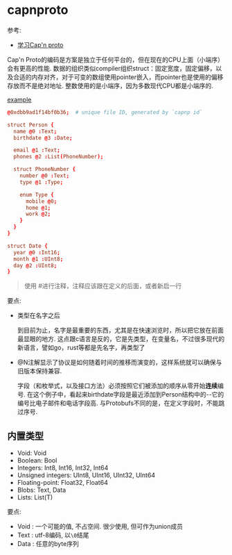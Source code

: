 # capnproto
参考:
- [学习Cap'n proto](https://www.jianshu.com/p/f1110b22cb5c)

Cap'n Proto的编码是方案是独立于任何平台的，但在现在的CPU上面（小端序）会有更高的性能. 数据的组织类似compiler组织struct：固定宽度，固定偏移，以及合适的内存对齐，对于可变的数组使用pointer嵌入，而pointer也是使用的偏移存放而不是绝对地址. 整数使用的是小端序，因为多数现代CPU都是小端序的.

[example](https://capnproto.org/language.html)
```conf
@0xdbb9ad1f14bf0b36;  # unique file ID, generated by `capnp id`

struct Person {
  name @0 :Text;
  birthdate @3 :Date;

  email @1 :Text;
  phones @2 :List(PhoneNumber);

  struct PhoneNumber {
    number @0 :Text;
    type @1 :Type;

    enum Type {
      mobile @0;
      home @1;
      work @2;
    }
  }
}

struct Date {
  year @0 :Int16;
  month @1 :UInt8;
  day @2 :UInt8;
}
```
> 使用 #进行注释，注释应该跟在定义的后面，或者新启一行


要点:
- 类型在名字之后

    到目前为止，名字是最重要的东西，尤其是在快速浏览时，所以把它放在前面最显眼的地方. 这点跟c语言是反的，它是先类型，在变量名，不过很多现代的新语言，譬如go，rust等都是先名字，再类型了

- @N注解显示了协议是如何随着时间的推移而演变的，这样系统就可以确保与旧版本保持兼容.

    字段（和枚举式，以及接口方法）必须按照它们被添加的顺序从零开始**连续**编号. 在这个例子中，看起来birthdate字段是最近添加到Person结构中的--它的编号比电子邮件和电话字段高. 与Protobufs不同的是，在定义字段时，不能跳过序号.

## 内置类型

- Void: Void
- Boolean: Bool
- Integers: Int8, Int16, Int32, Int64
- Unsigned integers: UInt8, UInt16, UInt32, UInt64
- Floating-point: Float32, Float64
- Blobs: Text, Data
- Lists: List(T)

要点:
- Void : 一个可能的值, 不占空间. 很少使用, 但可作为union成员
- Text : utf-8编码, 以`\0`结尾
- Data : 任意的byte序列